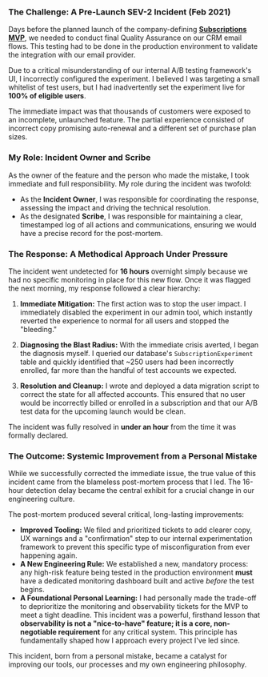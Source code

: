 ### **The Challenge: A Pre-Launch SEV-2 Incident (Feb 2021)**

Days before the planned launch of the company-defining **[Subscriptions MVP](#casestudy-subscription-model)**, we needed to conduct final Quality Assurance on our CRM email flows. This testing had to be done in the production environment to validate the integration with our email provider.

Due to a critical misunderstanding of our internal A/B testing framework's UI, I incorrectly configured the experiment. I believed I was targeting a small whitelist of test users, but I had inadvertently set the experiment live for **100% of eligible users**.

The immediate impact was that thousands of customers were exposed to an incomplete, unlaunched feature. The partial experience consisted of incorrect copy promising auto-renewal and a different set of purchase plan sizes.

### **My Role: Incident Owner and Scribe**

As the owner of the feature and the person who made the mistake, I took immediate and full responsibility. My role during the incident was twofold:

- As the **Incident Owner**, I was responsible for coordinating the response, assessing the impact and driving the technical resolution.
- As the designated **Scribe**, I was responsible for maintaining a clear, timestamped log of all actions and communications, ensuring we would have a precise record for the post-mortem.

### **The Response: A Methodical Approach Under Pressure**

The incident went undetected for **16 hours** overnight simply because we had no specific monitoring in place for this new flow. Once it was flagged the next morning, my response followed a clear hierarchy:

1.  **Immediate Mitigation:** The first action was to stop the user impact. I immediately disabled the experiment in our admin tool, which instantly reverted the experience to normal for all users and stopped the "bleeding."

2.  **Diagnosing the Blast Radius:** With the immediate crisis averted, I began the diagnosis myself. I queried our database's `SubscriptionExperiment` table and quickly identified that ~250 users had been incorrectly enrolled, far more than the handful of test accounts we expected.

3.  **Resolution and Cleanup:** I wrote and deployed a data migration script to correct the state for all affected accounts. This ensured that no user would be incorrectly billed or enrolled in a subscription and that our A/B test data for the upcoming launch would be clean.

The incident was fully resolved in **under an hour** from the time it was formally declared.

### **The Outcome: Systemic Improvement from a Personal Mistake**

While we successfully corrected the immediate issue, the true value of this incident came from the blameless post-mortem process that I led. The 16-hour detection delay became the central exhibit for a crucial change in our engineering culture.

The post-mortem produced several critical, long-lasting improvements:

- **Improved Tooling:** We filed and prioritized tickets to add clearer copy, UX warnings and a "confirmation" step to our internal experimentation framework to prevent this specific type of misconfiguration from ever happening again.
- **A New Engineering Rule:** We established a new, mandatory process: any high-risk feature being tested in the production environment **must** have a dedicated monitoring dashboard built and active _before_ the test begins.
- **A Foundational Personal Learning:** I had personally made the trade-off to deprioritize the monitoring and observability tickets for the MVP to meet a tight deadline. This incident was a powerful, firsthand lesson that **observability is not a "nice-to-have" feature; it is a core, non-negotiable requirement** for any critical system. This principle has fundamentally shaped how I approach every project I've led since.

This incident, born from a personal mistake, became a catalyst for improving our tools, our processes and my own engineering philosophy.
